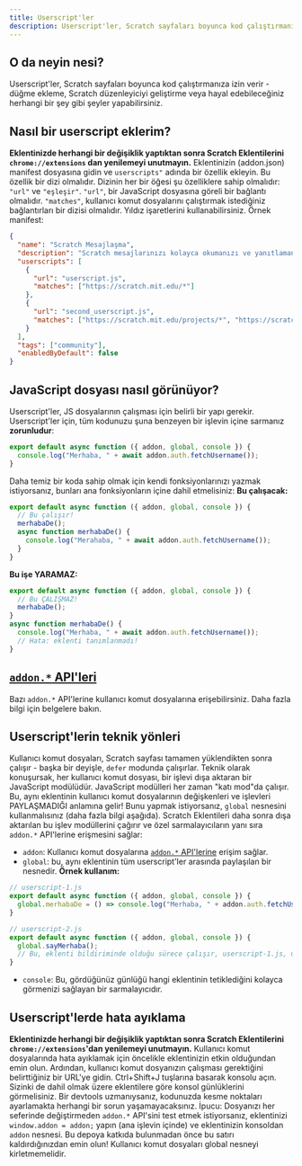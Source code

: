 ```yaml
---
title: Userscript'ler
description: Userscript'ler, Scratch sayfaları boyunca kod çalıştırmanıza izin verir - düğme ekleme, Scratch düzenleyiciyi geliştirme veya hayal edebileceğiniz herhangi bir şey gibi şeyler yapabilirsiniz.
---
```

## O da neyin nesi?
Userscript'ler, Scratch sayfaları boyunca kod çalıştırmanıza izin verir - düğme ekleme, Scratch düzenleyiciyi geliştirme veya hayal edebileceğiniz herhangi bir şey gibi şeyler yapabilirsiniz.

## Nasıl bir userscript eklerim?
**Eklentinizde herhangi bir değişiklik yaptıktan sonra Scratch Eklentilerini `chrome://extensions` dan yenilemeyi unutmayın.**
Eklentinizin (addon.json) manifest dosyasına gidin ve `userscripts"` adında bir özellik ekleyin.
Bu özellik bir dizi olmalıdır.
Dizinin her bir öğesi şu özelliklere sahip olmalıdır: `"url"` ve `"eşleşir"`.
`"url"`, bir JavaScript dosyasına göreli bir bağlantı olmalıdır.
`"matches"`, kullanıcı komut dosyalarını çalıştırmak istediğiniz bağlantırları bir dizisi olmalıdır. Yıldız işaretlerini kullanabilirsiniz.
Örnek manifest:
```json
{
  "name": "Scratch Mesajlaşma",
  "description": "Scratch mesajlarınızı kolayca okumanızı ve yanıtlamanızı sağlar.",
  "userscripts": [
    {
      "url": "userscript.js",
      "matches": ["https://scratch.mit.edu/*"]
    },
    {
      "url": "second_userscript.js",
      "matches": ["https://scratch.mit.edu/projects/*", "https://scratch.mit.edu/users/*"]
    }
  ],
  "tags": ["community"],
  "enabledByDefault": false
}
```

## JavaScript dosyası nasıl görünüyor?
Userscript'ler, JS dosyalarının çalışması için belirli bir yapı gerekir.
Userscript'ler için, tüm kodunuzu şuna benzeyen bir işlevin içine sarmanız **zorunludur**:
```js
export default async function ({ addon, global, console }) {
  console.log("Merhaba, " + await addon.auth.fetchUsername());
}
```
Daha temiz bir koda sahip olmak için kendi fonksiyonlarınızı yazmak istiyorsanız, bunları ana fonksiyonların içine dahil etmelisiniz:
**Bu çalışacak:**
```js
export default async function ({ addon, global, console }) {
  // Bu çalışır!
  merhabaDe();
  async function merhabaDe() {
    console.log("Merahaba, " + await addon.auth.fetchUsername());
  }
}
```
**Bu işe YARAMAZ:**
```js
export default async function ({ addon, global, console }) {
  // Bu ÇALIŞMAZ!
  merhabaDe();
}
async function merhabaDe() {
  console.log("Merhaba, " + await addon.auth.fetchUsername());
  // Hata: eklenti tanımlanmadı!
}
```

## [`addon.*` API'leri](/docs/developing/addon-apis-reference)
Bazı `addon.*` API'lerine kullanıcı komut dosyalarına erişebilirsiniz. Daha fazla bilgi için belgelere bakın.

## Userscript'lerin teknik yönleri
Kullanıcı komut dosyaları, Scratch sayfası tamamen yüklendikten sonra çalışır - başka bir deyişle, `defer` modunda çalışırlar.
Teknik olarak konuşursak, her kullanıcı komut dosyası, bir işlevi dışa aktaran bir JavaScript modülüdür. JavaScript modülleri her zaman "katı mod"da çalışır.
Bu, aynı eklentinin kullanıcı komut dosyalarının değişkenleri ve işlevleri PAYLAŞMADIĞI anlamına gelir! Bunu yapmak istiyorsanız, `global` nesnesini kullanmalısınız (daha fazla bilgi aşağıda).
Scratch Eklentileri daha sonra dışa aktarılan bu işlev modüllerini çağırır ve özel sarmalayıcıların yanı sıra `addon.*` API'lerine erişmesini sağlar:
- `addon`: Kullanıcı komut dosyalarına [`addon.*` API'lerine](/docs/developing/addon-apis-reference) erişim sağlar.
- `global`: bu, aynı eklentinin tüm userscript'ler arasında paylaşılan bir nesnedir. **Örnek kullanım:**
```js
// userscript-1.js
export default async function ({ addon, global, console }) {
  global.merhabaDe = () => console.log("Merhaba, " + addon.auth.fetchUsername());
}

// userscript-2.js
export default async function ({ addon, global, console }) {
  global.sayMerhaba();
  // Bu, eklenti bildiriminde olduğu sürece çalışır, userscript-1.js, userscripts dizisindeki userscript-2.js'den öncedir.
}
```
- `console`: Bu, gördüğünüz günlüğü hangi eklentinin tetiklediğini kolayca görmenizi sağlayan bir sarmalayıcıdır.

## Userscript'lerde hata ayıklama
**Eklentinizde herhangi bir değişiklik yaptıktan sonra Scratch Eklentilerini `chrome://extensions`'dan yenilemeyi unutmayın.**
Kullanıcı komut dosyalarında hata ayıklamak için öncelikle eklentinizin etkin olduğundan emin olun.
Ardından, kullanıcı komut dosyanızın çalışması gerektiğini belirttiğiniz bir URL'ye gidin.
Ctrl+Shift+J tuşlarına basarak konsolu açın.
Sizinki de dahil olmak üzere eklentilere göre konsol günlüklerini görmelisiniz. Bir devtools uzmanıysanız, kodunuzda kesme noktaları ayarlamakta herhangi bir sorun yaşamayacaksınız.
İpucu: Dosyanızı her seferinde değiştirmeden `addon.*` API'sini test etmek istiyorsanız, eklentinizi `window.addon = addon;` yapın (ana işlevin içinde) ve eklentinizin konsoldan `addon` nesnesi. Bu depoya katkıda bulunmadan önce bu satırı kaldırdığınızdan emin olun! Kullanıcı komut dosyaları global nesneyi kirletmemelidir.
